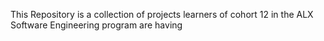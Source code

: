 This Repository is a collection of projects learners of cohort 12
in the ALX Software Engineering program are having